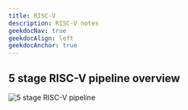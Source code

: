 ```yaml
---
title: RISC-V
description: RISC-V notes
geekdocNav: true
geekdocAlign: left
geekdocAnchor: true
---
```


## 5 stage RISC-V pipeline overview

![5 stage RISC-V pipeline](/imgs/5stage-riscv-pipeline.png "5 stage RISC-V pipeline")
